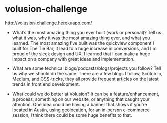 # volusion-challenge

http://volusion-challenge.herokuapp.com/

- What’s the most amazing thing you ever built (work or personal)? Tell us what it was, why it was the most amazing thing ever, and what you learned.
  The most amazing I've built was the quickview component I built for The Tie Bar, it lead to a huge increase in conversions, and I'm proud of the sleek design and UX. I learned that
  I can make a huge impact on a company with great ideas and implementation.

- What are some technical blogs/podcasts/blogs/projects you follow? Tell us why we should do the same.
  There are a few blogs I follow, Scotch.io, Medium, and CSS-tricks, they all provide frequent articles on the latest trends in front end development.

- What could we do better at Volusion? It can be a feature/enhancement, a process, something on our website, or anything that caught your attention.
  One idea could be having a banner that shows if you're located in Austin, using geolocation, for an in-person e-commerce session, I think there could be some huge benefits to that.
